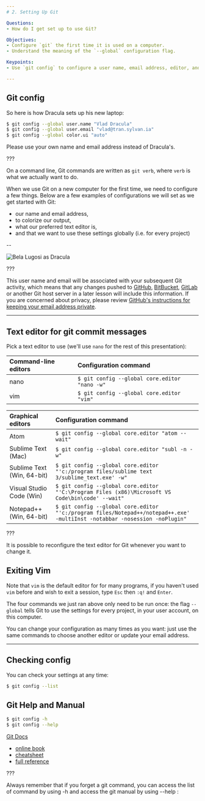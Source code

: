 ```yaml
---
# 2. Setting Up Git

Questions:
- How do I get set up to use Git?

Objectives:
- Configure `git` the first time it is used on a computer.
- Understand the meaning of the `--global` configuration flag.

Keypoints:
- Use `git config` to configure a user name, email address, editor, and other preferences once per machine.

---
```


## Git config

So here is how Dracula sets up his new laptop:

```bash
$ git config --global user.name "Vlad Dracula"
$ git config --global user.email "vlad@tran.sylvan.ia"
$ git config --global color.ui "auto"
```

Please use your own name and email address instead of Dracula's.

???

On a command line, Git commands are written as `git verb`,
where `verb` is what we actually want to do.

When we use Git on a new computer for the first time,
we need to configure a few things. Below are a few examples
of configurations we will set as we get started with Git:

*   our name and email address,
*   to colorize our output,
*   what our preferred text editor is,
*   and that we want to use these settings globally (i.e. for every project)

--

![Bela Lugosi as Dracula](../fig/dracula.jpg)

???

This user name and email will be associated with your subsequent Git activity,
which means that any changes pushed to
[GitHub](http://github.com/),
[BitBucket](http://bitbucket.org/),
[GitLab](http://gitlab.com/) or
another Git host server
in a later lesson will include this information.
If you are concerned about privacy, please review [GitHub's instructions for keeping your email address private][git-privacy].

---

## Text editor for git commit messages

Pick a text editor to use (we'll use `nano` for the rest of this presentation):

| Command-line editors | Configuration command                            |
|:-------------------|:-------------------------------------------------|
| nano               | `$ git config --global core.editor "nano -w"`    |
| vim                | `$ git config --global core.editor "vim"`        |


| Graphical editors  | Configuration command                            |
|:-------------------|:-------------------------------------------------|
| Atom               | `$ git config --global core.editor "atom --wait"`|
| Sublime Text (Mac) | `$ git config --global core.editor "subl -n -w"` |
| Sublime Text (Win, 64-bit) | `$ git config --global core.editor "'c:/program files/sublime text 3/sublime_text.exe' -w"` |
| Visual Studio Code (Win)   | `$ git config --global core.editor "'C:\Program Files (x86)\Microsoft VS Code\bin\code' --wait"` |
| Notepad++ (Win, 64-bit)    | `$ git config --global core.editor "'c:/program files/Notepad++/notepad++.exe' -multiInst -notabbar -nosession -noPlugin"`|


???

It is possible to reconfigure the text editor for Git whenever you want to change it.

## Exiting Vim

Note that `vim` is the default editor for for many programs, if you haven't used `vim` before and wish to exit a session, type `Esc` then `:q!` and `Enter`.

The four commands we just ran above only need to be run once: the flag `--global` tells Git
to use the settings for every project, in your user account, on this computer.

You can change your configuration as many times as you want: just use the
same commands to choose another editor or update your email address.

---

## Checking config

You can check your settings at any time:

```bash
$ git config --list
```

## Git Help and Manual

```bash
$ git config -h
$ git config --help
```

[Git Docs](https://git-scm.com/doc)
- [online book](https://git-scm.com/book)
- [cheatsheet](https://services.github.com/kit/downloads/github-git-cheat-sheet.pdf)
- [full reference](https://git-scm.com/docs)

???

Always remember that if you forget a git command, you can access the list of command by using -h and access the git manual by using --help :

[git-privacy]: https://help.github.com/articles/keeping-your-email-address-private/
